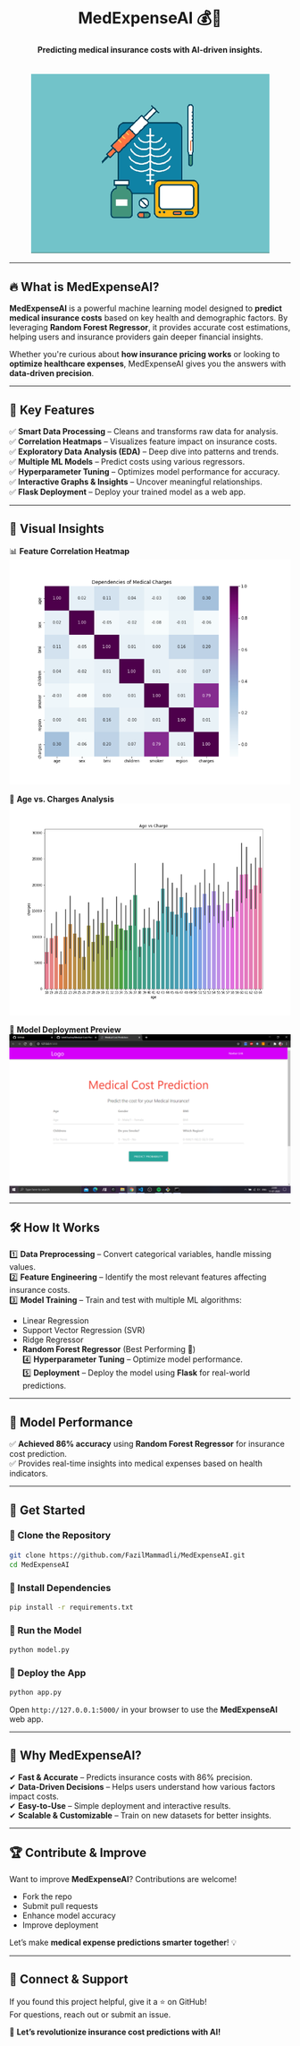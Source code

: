 
<h1 align="center">MedExpenseAI 💰🏥</h1>
<div align="center">
  <h4>Predicting medical insurance costs with AI-driven insights.</h4><br>
  <img src="https://github.com/FazilMammadli/MedExpenseAI/blob/main/sampleImages/doc.gif">
</div>

---

## 🔥 What is MedExpenseAI?

**MedExpenseAI** is a powerful machine learning model designed to **predict medical insurance costs** based on key health and demographic factors. By leveraging **Random Forest Regressor**, it provides accurate cost estimations, helping users and insurance providers gain deeper financial insights. 

Whether you're curious about **how insurance pricing works** or looking to **optimize healthcare expenses**, MedExpenseAI gives you the answers with **data-driven precision**.

---

## 🌟 Key Features

✅ **Smart Data Processing** – Cleans and transforms raw data for analysis.  
✅ **Correlation Heatmaps** – Visualizes feature impact on insurance costs.  
✅ **Exploratory Data Analysis (EDA)** – Deep dive into patterns and trends.  
✅ **Multiple ML Models** – Predict costs using various regressors.  
✅ **Hyperparameter Tuning** – Optimizes model performance for accuracy.  
✅ **Interactive Graphs & Insights** – Uncover meaningful relationships.  
✅ **Flask Deployment** – Deploy your trained model as a web app.  

---

## 📸 Visual Insights

📊 **Feature Correlation Heatmap**  
![](https://github.com/FazilMammadli/MedExpenseAI/blob/main/sampleImages/Cor.png)

👴 **Age vs. Charges Analysis**  
![](https://github.com/FazilMammadli/MedExpenseAI/blob/main/sampleImages/AgevsCharges.png)

🚀 **Model Deployment Preview**  
![](https://github.com/FazilMammadli/MedExpenseAI/blob/main/sampleImages/deployments.png)

---

## 🛠️ How It Works

1️⃣ **Data Preprocessing** – Convert categorical variables, handle missing values.  
2️⃣ **Feature Engineering** – Identify the most relevant features affecting insurance costs.  
3️⃣ **Model Training** – Train and test with multiple ML algorithms:
   - Linear Regression
   - Support Vector Regression (SVR)
   - Ridge Regressor
   - **Random Forest Regressor** (Best Performing 🚀)  
4️⃣ **Hyperparameter Tuning** – Optimize model performance.  
5️⃣ **Deployment** – Deploy the model using **Flask** for real-world predictions.  

---

## 🎯 Model Performance

✅ **Achieved 86% accuracy** using **Random Forest Regressor** for insurance cost prediction.  
✅ Provides real-time insights into medical expenses based on health indicators.  

---

## 🚀 Get Started

### **🔹 Clone the Repository**
```sh
git clone https://github.com/FazilMammadli/MedExpenseAI.git
cd MedExpenseAI
```

### **🔹 Install Dependencies**
```sh
pip install -r requirements.txt
```

### **🔹 Run the Model**
```sh
python model.py
```

### **🔹 Deploy the App**
```sh
python app.py
```

Open `http://127.0.0.1:5000/` in your browser to use the **MedExpenseAI** web app.

---

## 🎯 Why MedExpenseAI?

✔ **Fast & Accurate** – Predicts insurance costs with 86% precision.  
✔ **Data-Driven Decisions** – Helps users understand how various factors impact costs.  
✔ **Easy-to-Use** – Simple deployment and interactive results.  
✔ **Scalable & Customizable** – Train on new datasets for better insights.  

---

## 🏆 Contribute & Improve

Want to improve **MedExpenseAI**? Contributions are welcome!  
- Fork the repo  
- Submit pull requests  
- Enhance model accuracy  
- Improve deployment  

Let’s make **medical expense predictions smarter together**! 💡

---

## 🤝 Connect & Support
If you found this project helpful, give it a ⭐ on GitHub!  
For questions, reach out or submit an issue.  

🚀 **Let’s revolutionize insurance cost predictions with AI!**  
